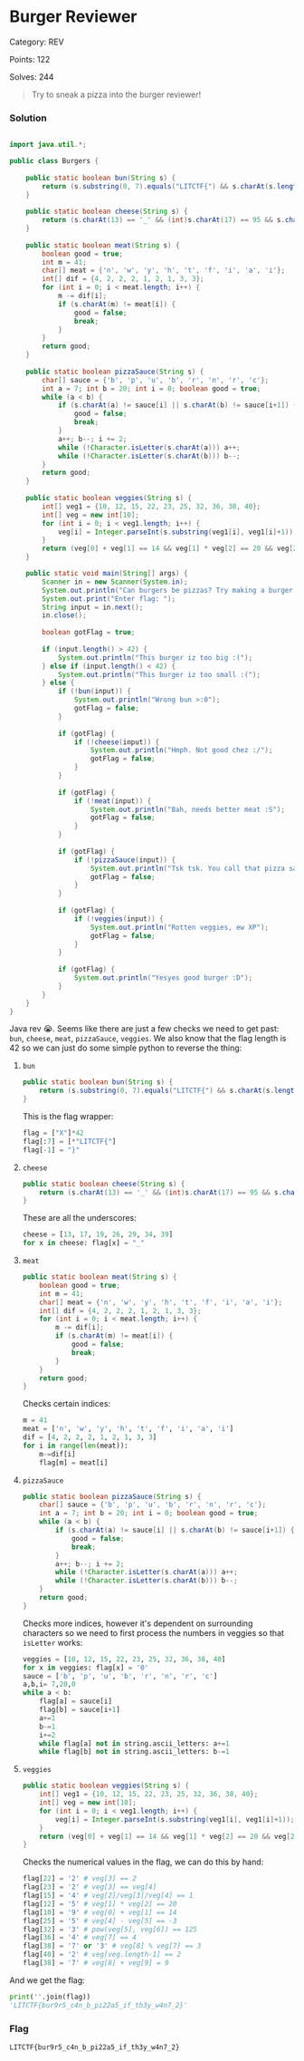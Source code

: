 # Burger Reviewer

Category: REV

Points: 122

Solves: 244

>Try to sneak a pizza into the burger reviewer!

### Solution

```java

import java.util.*;

public class Burgers {
	
	public static boolean bun(String s) {
		return (s.substring(0, 7).equals("LITCTF{") && s.charAt(s.length()-1) == '}');
	}
	
	public static boolean cheese(String s) {
		return (s.charAt(13) == '_' && (int)s.charAt(17) == 95 && s.charAt(19) == '_' && s.charAt(26)+s.charAt(19) == 190 && s.charAt(29) == '_' && s.charAt(34)-5 == 90 && s.charAt(39) == '_');
	}
	
	public static boolean meat(String s) {
		boolean good = true;
		int m = 41;
		char[] meat = {'n', 'w', 'y', 'h', 't', 'f', 'i', 'a', 'i'};
		int[] dif = {4, 2, 2, 2, 1, 2, 1, 3, 3};
		for (int i = 0; i < meat.length; i++) {
			m -= dif[i];
			if (s.charAt(m) != meat[i]) {
				good = false;
				break;
			}
		}
		return good;
	}
	
	public static boolean pizzaSauce(String s) {
		char[] sauce = {'b', 'p', 'u', 'b', 'r', 'n', 'r', 'c'};
		int a = 7; int b = 20; int i = 0; boolean good = true;
		while (a < b) {
			if (s.charAt(a) != sauce[i] || s.charAt(b) != sauce[i+1]) {
				good = false;
				break;
			}
			a++; b--; i += 2;
			while (!Character.isLetter(s.charAt(a))) a++;
			while (!Character.isLetter(s.charAt(b))) b--;
		}
		return good;
	}
	
	public static boolean veggies(String s) {
		int[] veg1 = {10, 12, 15, 22, 23, 25, 32, 36, 38, 40};
		int[] veg = new int[10];
		for (int i = 0; i < veg1.length; i++) {
			veg[i] = Integer.parseInt(s.substring(veg1[i], veg1[i]+1));
		}
		return (veg[0] + veg[1] == 14 && veg[1] * veg[2] == 20 && veg[2]/veg[3]/veg[4] == 1 && veg[3] == veg[4] && veg[3] == 2 && veg[4] - veg[5] == -3 && Math.pow(veg[5], veg[6]) == 125 && veg[7] == 4 && veg[8] % veg[7] == 3 && veg[8] + veg[9] == 9 && veg[veg.length - 1] == 2);
	}

	public static void main(String[] args) {
		Scanner in = new Scanner(System.in);
		System.out.println("Can burgers be pizzas? Try making a burger...");
		System.out.print("Enter flag: ");
		String input = in.next();
		in.close();
		
		boolean gotFlag = true;
		
		if (input.length() > 42) {
			System.out.println("This burger iz too big :(");
		} else if (input.length() < 42) {
			System.out.println("This burger iz too small :(");
		} else {
			if (!bun(input)) {
				System.out.println("Wrong bun >:0");
				gotFlag = false;
			}
			
			if (gotFlag) {
				if (!cheese(input)) {
					System.out.println("Hmph. Not good chez :/");
					gotFlag = false;
				}
			}
			
			if (gotFlag) {
				if (!meat(input)) {
					System.out.println("Bah, needs better meat :S");
					gotFlag = false;
				}
			}
			
			if (gotFlag) {
				if (!pizzaSauce(input)) {
					System.out.println("Tsk tsk. You call that pizza sauce? >:|");
					gotFlag = false;
				}
			}
			
			if (gotFlag) {
				if (!veggies(input)) {
					System.out.println("Rotten veggies, ew XP");
					gotFlag = false;
				}
			}
			
			if (gotFlag) {
				System.out.println("Yesyes good burger :D");
			}
		}
	}
}
```

Java rev :sob:. Seems like there are just a few checks we need to get past: `bun`, `cheese`, `meat`, `pizzaSauce`, `veggies`. We also know that the flag length is 42 so we can just do some simple python to reverse the thing:

1. `bun` 
    ```java
    public static boolean bun(String s) {
		return (s.substring(0, 7).equals("LITCTF{") && s.charAt(s.length()-1) == '}');
	}
    ```
    This is the flag wrapper:
    ```py
    flag = ["X"]*42
    flag[:7] = [*"LITCTF{"]
    flag[-1] = "}"
    ```

2. `cheese`
    ```java
    public static boolean cheese(String s) {
		return (s.charAt(13) == '_' && (int)s.charAt(17) == 95 && s.charAt(19) == '_' && s.charAt(26)+s.charAt(19) == 190 && s.charAt(29) == '_' && s.charAt(34)-5 == 90 && s.charAt(39) == '_');
	}
    ```
    These are all the underscores:
    ```py
    cheese = [13, 17, 19, 26, 29, 34, 39]
    for x in cheese: flag[x] = "_"
    ```

3. `meat`
    ```java
    public static boolean meat(String s) {
		boolean good = true;
		int m = 41;
		char[] meat = {'n', 'w', 'y', 'h', 't', 'f', 'i', 'a', 'i'};
		int[] dif = {4, 2, 2, 2, 1, 2, 1, 3, 3};
		for (int i = 0; i < meat.length; i++) {
			m -= dif[i];
			if (s.charAt(m) != meat[i]) {
				good = false;
				break;
			}
		}
		return good;
	}
    ```
    Checks certain indices:
    ```py
    m = 41
    meat = ['n', 'w', 'y', 'h', 't', 'f', 'i', 'a', 'i']
    dif = [4, 2, 2, 2, 1, 2, 1, 3, 3]
    for i in range(len(meat)):
        m-=dif[i]
        flag[m] = meat[i]
    ```

4. `pizzaSauce`
    ```java
    public static boolean pizzaSauce(String s) {
		char[] sauce = {'b', 'p', 'u', 'b', 'r', 'n', 'r', 'c'};
		int a = 7; int b = 20; int i = 0; boolean good = true;
		while (a < b) {
			if (s.charAt(a) != sauce[i] || s.charAt(b) != sauce[i+1]) {
				good = false;
				break;
			}
			a++; b--; i += 2;
			while (!Character.isLetter(s.charAt(a))) a++;
			while (!Character.isLetter(s.charAt(b))) b--;
		}
		return good;
	}
    ```
    Checks more indices, however it's dependent on surrounding characters so we need to first process the numbers in veggies so that `isLetter` works:
    ```py
    veggies = [10, 12, 15, 22, 23, 25, 32, 36, 38, 40]
    for x in veggies: flag[x] = '0'
    sauce = ['b', 'p', 'u', 'b', 'r', 'n', 'r', 'c']
    a,b,i= 7,20,0
    while a < b:
        flag[a] = sauce[i]
        flag[b] = sauce[i+1]
        a+=1
        b-=1
        i+=2
        while flag[a] not in string.ascii_letters: a+=1
        while flag[b] not in string.ascii_letters: b-=1
    ```


5. `veggies`
    ```java
    public static boolean veggies(String s) {
		int[] veg1 = {10, 12, 15, 22, 23, 25, 32, 36, 38, 40};
		int[] veg = new int[10];
		for (int i = 0; i < veg1.length; i++) {
			veg[i] = Integer.parseInt(s.substring(veg1[i], veg1[i]+1));
		}
		return (veg[0] + veg[1] == 14 && veg[1] * veg[2] == 20 && veg[2]/veg[3]/veg[4] == 1 && veg[3] == veg[4] && veg[3] == 2 && veg[4] - veg[5] == -3 && Math.pow(veg[5], veg[6]) == 125 && veg[7] == 4 && veg[8] % veg[7] == 3 && veg[8] + veg[9] == 9 && veg[veg.length - 1] == 2);
	}
    ```
    Checks the numerical values in the flag, we can do this by hand:
    ```py
    flag[22] = '2' # veg[3] == 2 
    flag[23] = '2' # veg[3] == veg[4]
    flag[15] = '4' # veg[2]/veg[3]/veg[4] == 1
    flag[12] = '5' # veg[1] * veg[2] == 20
    flag[10] = '9' # veg[0] + veg[1] == 14
    flag[25] = '5' # veg[4] - veg[5] == -3
    flag[32] = '3' # pow(veg[5], veg[6]) == 125
    flag[36] = '4' # veg[7] == 4
    flag[38] = '7' or '3' # veg[8] % veg[7] == 3
    flag[40] = '2' # veg[veg.length-1] == 2
    flag[38] = '7' # veg[8] + veg[9] = 9
    ```

And we get the flag:
```py
print(''.join(flag))
'LITCTF{bur9r5_c4n_b_pi22a5_if_th3y_w4n7_2}'
```

### Flag

```LITCTF{bur9r5_c4n_b_pi22a5_if_th3y_w4n7_2}```



